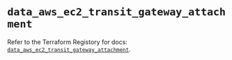 # `data_aws_ec2_transit_gateway_attachment`

Refer to the Terraform Registory for docs: [`data_aws_ec2_transit_gateway_attachment`](https://registry.terraform.io/providers/hashicorp/aws/5.15.0/docs/data-sources/ec2_transit_gateway_attachment).
